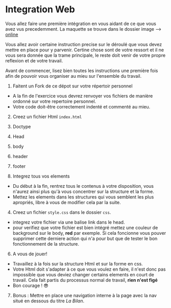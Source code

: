 
# Integration Web

Vous allez faire une première intégration en vous aidant de ce que vous avez vus precedemment. La maquette se trouve dans le dossier image --> [ online]('https://s-media-cache-ak0.pinimg.com/564x/4b/7a/c1/4b7ac19b9d4ae95805bde3a1896c83a9.jpg')

Vous allez avoir certaine instruction precise sur le déroulé que vous devez mettre en place pour y parvenir. Certine chose sont de votre ressort et il ne vous sera donnée que la trame principale, le reste doit venir de votre propre reflexion et de votre travail.

Avant de commencer, lisez bien toutes les instructions une première fois afin de pouvoir vous organiser au mieu sur l'ensemble du travail.

1. Faitent un Fork de ce dépot sur votre répertoir personnel
 * A la fin de l'exercice vous devrez renvoyer vos fichiers de manière ordonné sur votre repertoire personnel.
 * Votre code doit-être correctement indenté et commenté au mieu.

2. Creez un fichier Html `index.html`
  1. Doctype
  2. Head
  3. body
  4. header
  5. footer

3. Integrez tous vos elements
  * Du début à la fin, rentrez tous le contenus à votre disposition, vous n'aurez ainsi plus qu'à vous concentrer sur la structure et la forme.
  * Mettez les elements dans les structures qui vous semblent les plus apropriés, libre à vous de modifier cela par la suite.

4. Creez un fichier `style.css` dans le dossier `css`.
  * integrez votre fichier via une balise link dans le head.
  * pour verifiez que votre fichier est bien intégré mettez une couleur de background sur le body, **red** par exemple. Si cela foncionne vous pouver supprimer cette derniere action qui n'a pour but que de tester le bon fonctionnement de la structure.

6. A vous de jouer!
  * Travaillez à la fois sur la structure Html et sur la forme en css.
  * Votre Html doit s'adapter à ce que vous voulez en faire, il n'est donc pas impossible que vous deviez changer certains elements en court de travail. Cela fait partis du processus normal de travail, **rien n'est figé**
  * Bon courage ! :sunglasses:

7. Bonus :
  Mettre en place une navigation interne à la page avec la nav situé en dessous du titre *La Bilan*.




































